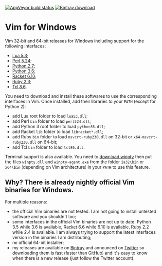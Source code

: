 [![AppVeyor build status](https://ci.appveyor.com/api/projects/status/twwsyen7192tjq17/branch/master?svg=true)](https://ci.appveyor.com/project/micbou/vim-for-windows/branch/master)
[![Bintray download](https://api.bintray.com/packages/micbou/generic/vim/images/download.svg)](https://bintray.com/micbou/generic/vim/_latestVersion)

# Vim for Windows

Vim 32-bit and 64-bit releases for Windows including support for the following
interfaces:
 - [Lua 5.3](https://sourceforge.net/projects/luabinaries/files/);
 - [Perl 5.24](https://www.activestate.com/activeperl/downloads);
 - [Python 2.7](https://www.python.org/downloads/release/python-2713/);
 - [Python 3.6](https://www.python.org/downloads/release/python-362/);
 - [Racket 6.10](https://racket-lang.org/download/);
 - [Ruby 2.3](https://rubyinstaller.org/downloads/);
 - [Tcl 8.6](https://www.activestate.com/activetcl/downloads).

You need to download and install these softwares to use the corresponding
interfaces in Vim. Once installed, add their libraries to your `PATH` (except
for Python 2):
 - add Lua root folder to load `lua53.dll`;
 - add Perl `bin` folder to load `perl524.dll`;
 - add Python 3 root folder to load `python36.dll`;
 - add Racket `lib` folder to load `libracket*.dll`;
 - add Ruby `bin` folder to load `msvcrt-ruby230.dll` on 32-bit or
   `x64-msvcrt-ruby230.dll` on 64-bit;
 - add Tcl `bin` folder to load `tcl86.dll`.

Terminal support is also available. You need to [download
winpty](https://github.com/rprichard/winpty) then put the files `winpty.dll` and
`winpty-agent.exe` from the folder `ia32\bin` or `x64\bin` (depending on Vim
architecture) in your `PATH` to use this feature.

## Why? There is already nightly official Vim binaries for Windows.

For multiple reasons:
 - the official Vim binaries are not tested. I am not going to install untested
   software and you shouldn't too;
 - some interfaces in the official Vim binaries are not up to date: Python 3.5
   while 3.6 is available, Racket 6.6 while 6.10 is available, Ruby 2.2 while
   2.4 is available. I am always trying to support the latest interfaces version
   in the binaries I am distributing;
 - no official 64-bit installer;
 - my releases are available on
   [Bintray](https://bintray.com/micbou/generic/vim) and announced on
   [Twitter](https://twitter.com/mic_bou) so downloading them is fast (faster
   than GitHub) and it's easy to know when there is a new release (just follow
   the Twitter account).
